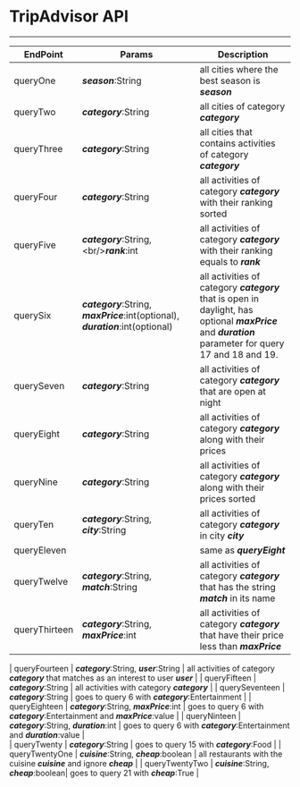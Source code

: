 # TripAdvisor API
----

| EndPoint | Params | Description |
| ------ | ------ | ------ |
| queryOne | ***season***:String | all cities where the best season is ***season*** |
| queryTwo | ***category***:String | all cities of category ***category*** |
| queryThree | ***category***:String | all cities that contains activities of category ***category*** |
| queryFour | ***category***:String | all activities of category ***category*** with their ranking sorted |
| queryFive | ***category***:String,\<br/>***rank***:int | all activities of category ***category*** with their ranking equals to ***rank*** |
| querySix | ***category***:String, ***maxPrice***:int(optional), ***duration***:int(optional) | all activities of category ***category*** that is open in daylight, has optional ***maxPrice*** and ***duration*** parameter for query 17 and 18 and 19. |
| querySeven | ***category***:String | all activities of category ***category*** that are open at night |
| queryEight | ***category***:String | all activities of category ***category*** along with their prices |
| queryNine | ***category***:String | all activities of category ***category*** along with their prices sorted |
| queryTen | ***category***:String,<br/> ***city***:String | all activities of category ***category*** in city ***city*** |
| queryEleven |  | same as ***queryEight*** |
| queryTwelve | ***category***:String, ***match***:String | all activities of category ***category*** that has the string ***match*** in its name |
| queryThirteen | ***category***:String, ***maxPrice***:int | all activities of category ***category*** that have their price less than ***maxPrice*** |
<!-- done ^ -->
| queryFourteen | ***category***:String, ***user***:String | all activities of category ***category*** that matches as an interest to user ***user*** |
| queryFifteen | ***category***:String | all activities with category ***category*** |
| querySeventeen | ***category***:String | goes to query 6 with ***category***:Entertainment |
| queryEighteen | ***category***:String, ***maxPrice***:int | goes to query 6 with ***category***:Entertainment and ***maxPrice***:value |
| queryNinteen | ***category***:String, ***duration***:int | goes to query 6 with ***category***:Entertainment and ***duration***:value |  
| queryTwenty | ***category***:String | goes to query 15 with ***category***:Food |
| queryTwentyOne | ***cuisine***:String, ***cheap***:boolean | all restaurants with the cuisine ***cuisine*** and ignore ***cheap***  |
| queryTwentyTwo | ***cuisine***:String, ***cheap***:boolean| goes to query 21 with ***cheap***:True |
<!-- done ^ -->